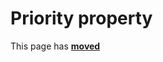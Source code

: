 # Priority property

This page has [**moved**](https://lib-docs.delphidabbler.com/ConsoleApp/3/API/TPJCustomConsoleApp-Priority)